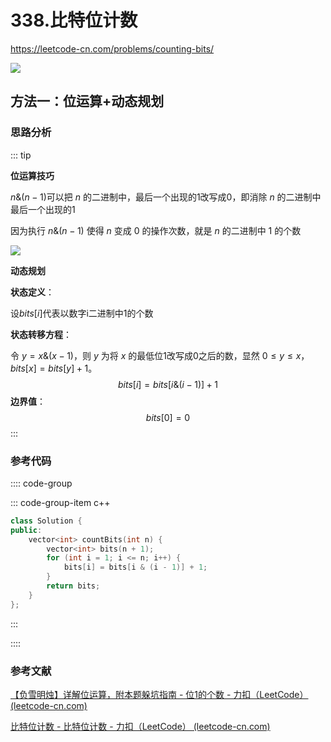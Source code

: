 # 338.比特位计数

https://leetcode-cn.com/problems/counting-bits/

![](https://cdn.jsdelivr.net/gh/River-Cold/pictureBed/vuepress-blog/interview/basics/network/20220305111531.png)

## 方法一：位运算+动态规划

### 思路分析

::: tip

**位运算技巧**

$n\&(n-1)$可以把 $n$ 的二进制中，最后一个出现的1改写成0，即消除 $n$ 的二进制中最后一个出现的1

因为执行 $n\&(n-1)$ 使得 $n$ 变成 0 的操作次数，就是 $n$ 的二进制中 1 的个数

![](https://cdn.jsdelivr.net/gh/River-Cold/pictureBed/vuepress-blog/interview/basics/network/1616376938-RVlYBN-image.png)

**动态规划**

**状态定义**：

设$bits[i]$代表以数字i二进制中1的个数

**状态转移方程**：

令 $y=x\&(x-1)$，则 $y$ 为将 $x$ 的最低位1改写成0之后的数，显然 $0\leq{y}\leq{x}$，$bits[x]=bits[y]+1$。
$$
bits[i]=bits[i\&(i-1)]+1
$$
**边界值**：
$$
bits[0]=0
$$
:::

### 参考代码

:::: code-group

::: code-group-item c++

```cpp
class Solution {
public:
    vector<int> countBits(int n) {
        vector<int> bits(n + 1);
        for (int i = 1; i <= n; i++) {
            bits[i] = bits[i & (i - 1)] + 1;
        }
        return bits;
    }
};
```

:::

::::

### 参考文献

[【负雪明烛】详解位运算，附本题躲坑指南 - 位1的个数 - 力扣（LeetCode） (leetcode-cn.com)](https://leetcode-cn.com/problems/number-of-1-bits/solution/fu-xue-ming-zhu-xiang-jie-wei-yun-suan-f-ci7i/)

[比特位计数 - 比特位计数 - 力扣（LeetCode） (leetcode-cn.com)](https://leetcode-cn.com/problems/counting-bits/solution/bi-te-wei-ji-shu-by-leetcode-solution-0t1i/)